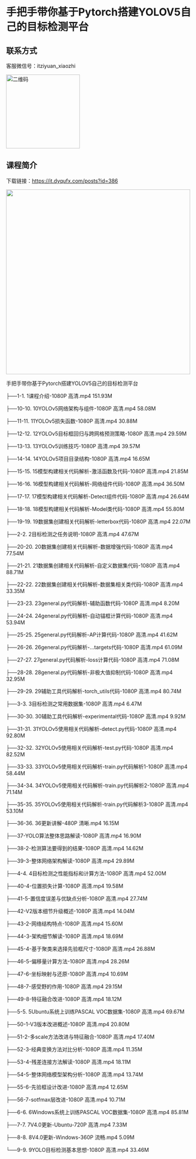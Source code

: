 # 手把手带你基于Pytorch搭建YOLOV5自己的目标检测平台

## 联系方式

客服微信号：itziyuan_xiaozhi

<img src="https://ziyuanyun.oss-cn-guangzhou.aliyuncs.com/common/20240614073449/666b82192834a.jpg" width="200" height="200" alt="二维码">

## 课程简介

下载链接：https://it.dyqufx.com/posts?id=386

<img src="https://ziyuanyun.oss-cn-guangzhou.aliyuncs.com/yun/20240515151900/664461e4efca7.jpg" width="500" alt="">

  手把手带你基于Pytorch搭建YOLOV5自己的目标检测平台



 ├──1-1. 1课程介绍-1080P 高清.mp4 151.93M

 ├──10-10. 10YOLOv5网络架构与组件-1080P 高清.mp4 58.08M

 ├──11-11. 11YOLOv5损失函数-1080P 高清.mp4 30.88M

 ├──12-12. 12YOLOv5目标框回归与跨网格预测策略-1080P 高清.mp4 29.59M

 ├──13-13. 13YOLOv5训练技巧-1080P 高清.mp4 39.57M

 ├──14-14. 14YOLOv5项目目录结构-1080P 高清.mp4 16.65M

 ├──15-15. 15模型构建相关代码解析-激活函数及代码-1080P 高清.mp4 21.85M

 ├──16-16. 16模型构建相关代码解析-网络组件代码-1080P 高清.mp4 36.50M

 ├──17-17. 17模型构建相关代码解析-Detect组件代码-1080P 高清.mp4 26.64M

 ├──18-18. 18模型构建相关代码解析-Model类代码-1080P 高清.mp4 55.80M

 ├──19-19. 19数据集创建相关代码解析-letterbox代码-1080P 高清.mp4 22.07M

 ├──2-2. 2目标检测之任务说明-1080P 高清.mp4 47.67M

 ├──20-20. 20数据集创建相关代码解析-数据增强代码-1080P 高清.mp4 77.54M

 ├──21-21. 21数据集创建相关代码解析-自定义数据集代码-1080P 高清.mp4 88.71M

 ├──22-22. 22数据集创建相关代码解析-数据集相关类代码-1080P 高清.mp4 33.35M

 ├──23-23. 23general.py代码解析-辅助函数代码-1080P 高清.mp4 8.20M

 ├──24-24. 24general.py代码解析-自动锚框计算代码-1080P 高清.mp4 53.94M

 ├──25-25. 25general.py代码解析-AP计算代码-1080P 高清.mp4 41.62M

 ├──26-26. 26general.py代码解析-&#8230;targets代码-1080P 高清.mp4 61.09M

 ├──27-27. 27general.py代码解析-loss计算代码-1080P 高清.mp4 71.08M

 ├──28-28. 28general.py代码解析-非极大值抑制代码-1080P 高清.mp4 32.95M

 ├──29-29. 29辅助工具代码解析-torch_utils代码-1080P 高清.mp4 80.74M

 ├──3-3. 3目标检测之常用数据集-1080P 高清.mp4 6.47M

 ├──30-30. 30辅助工具代码解析-experimental代码-1080P 高清.mp4 9.92M

 ├──31-31. 31YOLOv5使用相关代码解析-detect.py代码-1080P 高清.mp4 92.80M

 ├──32-32. 32YOLOv5使用相关代码解析-test.py代码-1080P 高清.mp4 82.52M

 ├──33-33. 33YOLOv5使用相关代码解析-train.py代码解析1-1080P 高清.mp4 58.44M

 ├──34-34. 34YOLOv5使用相关代码解析-train.py代码解析2-1080P 高清.mp4 71.14M

 ├──35-35. 35YOLOv5使用相关代码解析-train.py代码解析3-1080P 高清.mp4 53.10M

 ├──36-36. 36更新讲解-480P 清晰.mp4 16.15M

 ├──37-YOLO算法整体思路解读-1080P 高清.mp4 16.90M

 ├──38-2-检测算法要得到的结果-1080P 高清.mp4 14.62M

 ├──39-3-整体网络架构解读-1080P 高清.mp4 29.89M

 ├──4-4. 4目标检测之性能指标和计算方法-1080P 高清.mp4 52.00M

 ├──40-4-位置损失计算-1080P 高清.mp4 19.58M

 ├──41-5-置信度误差与优缺点分析-1080P 高清.mp4 27.74M

 ├──42-V2版本细节升级概述-1080P 高清.mp4 14.04M

 ├──43-2-网络结构特点-1080P 高清.mp4 15.60M

 ├──44-3-架构细节解读-1080P 高清.mp4 18.69M

 ├──45-4-基于聚类来选择先验框尺寸-1080P 高清.mp4 26.88M

 ├──46-5-偏移量计算方法-1080P 高清.mp4 28.26M

 ├──47-6-坐标映射与还原-1080P 高清.mp4 10.69M

 ├──48-7-感受野的作用-1080P 高清.mp4 29.15M

 ├──49-8-特征融合改进-1080P 高清.mp4 18.12M

 ├──5-5. 5Ubuntu系统上训练PASCAL VOC数据集-1080P 高清.mp4 69.67M

 ├──50-1-V3版本改进概述-1080P 高清.mp4 20.80M

 ├──51-2-多scale方法改进与特征融合-1080P 高清.mp4 17.40M

 ├──52-3-经典变换方法对比分析-1080P 高清.mp4 11.35M

 ├──53-4-残差连接方法解读-1080P 高清.mp4 18.11M

 ├──54-5-整体网络模型架构分析-1080P 高清.mp4 13.74M

 ├──55-6-先验框设计改进-1080P 高清.mp4 12.65M

 ├──56-7-sotfmax层改进-1080P 高清.mp4 10.71M

 ├──6-6. 6Windows系统上训练PASCAL VOC数据集-1080P 高清.mp4 85.81M

 ├──7-7. 7V4.0更新-Ubuntu-720P 高清.mp4 7.33M

 ├──8-8. 8V4.0更新-Windows-360P 流畅.mp4 5.09M

 └──9-9. 9YOLO目标检测基本思想-1080P 高清.mp4 33.46M

  